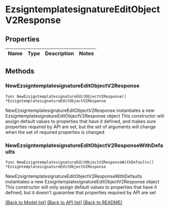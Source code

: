# EzsigntemplatesignatureEditObjectV2Response

## Properties

Name | Type | Description | Notes
------------ | ------------- | ------------- | -------------

## Methods

### NewEzsigntemplatesignatureEditObjectV2Response

`func NewEzsigntemplatesignatureEditObjectV2Response() *EzsigntemplatesignatureEditObjectV2Response`

NewEzsigntemplatesignatureEditObjectV2Response instantiates a new EzsigntemplatesignatureEditObjectV2Response object
This constructor will assign default values to properties that have it defined,
and makes sure properties required by API are set, but the set of arguments
will change when the set of required properties is changed

### NewEzsigntemplatesignatureEditObjectV2ResponseWithDefaults

`func NewEzsigntemplatesignatureEditObjectV2ResponseWithDefaults() *EzsigntemplatesignatureEditObjectV2Response`

NewEzsigntemplatesignatureEditObjectV2ResponseWithDefaults instantiates a new EzsigntemplatesignatureEditObjectV2Response object
This constructor will only assign default values to properties that have it defined,
but it doesn't guarantee that properties required by API are set


[[Back to Model list]](../README.md#documentation-for-models) [[Back to API list]](../README.md#documentation-for-api-endpoints) [[Back to README]](../README.md)


